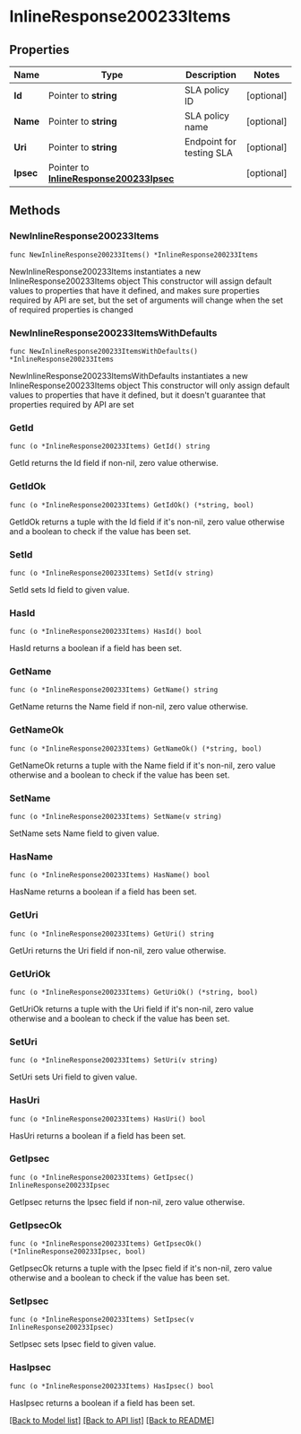 # InlineResponse200233Items

## Properties

Name | Type | Description | Notes
------------ | ------------- | ------------- | -------------
**Id** | Pointer to **string** | SLA policy ID | [optional] 
**Name** | Pointer to **string** | SLA policy name | [optional] 
**Uri** | Pointer to **string** | Endpoint for testing SLA | [optional] 
**Ipsec** | Pointer to [**InlineResponse200233Ipsec**](InlineResponse200233Ipsec.md) |  | [optional] 

## Methods

### NewInlineResponse200233Items

`func NewInlineResponse200233Items() *InlineResponse200233Items`

NewInlineResponse200233Items instantiates a new InlineResponse200233Items object
This constructor will assign default values to properties that have it defined,
and makes sure properties required by API are set, but the set of arguments
will change when the set of required properties is changed

### NewInlineResponse200233ItemsWithDefaults

`func NewInlineResponse200233ItemsWithDefaults() *InlineResponse200233Items`

NewInlineResponse200233ItemsWithDefaults instantiates a new InlineResponse200233Items object
This constructor will only assign default values to properties that have it defined,
but it doesn't guarantee that properties required by API are set

### GetId

`func (o *InlineResponse200233Items) GetId() string`

GetId returns the Id field if non-nil, zero value otherwise.

### GetIdOk

`func (o *InlineResponse200233Items) GetIdOk() (*string, bool)`

GetIdOk returns a tuple with the Id field if it's non-nil, zero value otherwise
and a boolean to check if the value has been set.

### SetId

`func (o *InlineResponse200233Items) SetId(v string)`

SetId sets Id field to given value.

### HasId

`func (o *InlineResponse200233Items) HasId() bool`

HasId returns a boolean if a field has been set.

### GetName

`func (o *InlineResponse200233Items) GetName() string`

GetName returns the Name field if non-nil, zero value otherwise.

### GetNameOk

`func (o *InlineResponse200233Items) GetNameOk() (*string, bool)`

GetNameOk returns a tuple with the Name field if it's non-nil, zero value otherwise
and a boolean to check if the value has been set.

### SetName

`func (o *InlineResponse200233Items) SetName(v string)`

SetName sets Name field to given value.

### HasName

`func (o *InlineResponse200233Items) HasName() bool`

HasName returns a boolean if a field has been set.

### GetUri

`func (o *InlineResponse200233Items) GetUri() string`

GetUri returns the Uri field if non-nil, zero value otherwise.

### GetUriOk

`func (o *InlineResponse200233Items) GetUriOk() (*string, bool)`

GetUriOk returns a tuple with the Uri field if it's non-nil, zero value otherwise
and a boolean to check if the value has been set.

### SetUri

`func (o *InlineResponse200233Items) SetUri(v string)`

SetUri sets Uri field to given value.

### HasUri

`func (o *InlineResponse200233Items) HasUri() bool`

HasUri returns a boolean if a field has been set.

### GetIpsec

`func (o *InlineResponse200233Items) GetIpsec() InlineResponse200233Ipsec`

GetIpsec returns the Ipsec field if non-nil, zero value otherwise.

### GetIpsecOk

`func (o *InlineResponse200233Items) GetIpsecOk() (*InlineResponse200233Ipsec, bool)`

GetIpsecOk returns a tuple with the Ipsec field if it's non-nil, zero value otherwise
and a boolean to check if the value has been set.

### SetIpsec

`func (o *InlineResponse200233Items) SetIpsec(v InlineResponse200233Ipsec)`

SetIpsec sets Ipsec field to given value.

### HasIpsec

`func (o *InlineResponse200233Items) HasIpsec() bool`

HasIpsec returns a boolean if a field has been set.


[[Back to Model list]](../README.md#documentation-for-models) [[Back to API list]](../README.md#documentation-for-api-endpoints) [[Back to README]](../README.md)


